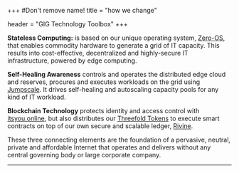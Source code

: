 +++
#Don't remove name!
title = "how we change"

header = "GIG Technology Toolbox"
+++

**Stateless Computing:** is based on our unique operating system, [Zero-OS](https://github.com/zero-os), that enables commodity hardware to generate a grid of IT capacity. This results into cost-effective, decentralized and highly-secure IT infrastructure, powered by edge computing.

**Self-Healing Awareness** controls and operates the distributed edge cloud and reserves, procures and executes workloads on the grid using [Jumpscale](https://github.com/Jumpscale). It drives self-healing and autoscaling capacity pools for any kind of IT workload.

**Blockchain Technology** protects identity and access control with [itsyou.online](https://github.com/itsyouonline), but also distributes our [Threefold Tokens](http://www.threefoldtoken.com/) to execute smart contracts on top of our own secure and scalable ledger, [Rivine](https://github.com/rivine/rivine).

These three connecting elements are the foundation of a pervasive, neutral, private and affordable Internet that operates and delivers without any central governing body or large corporate company.

***
